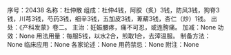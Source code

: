 序号：20438
名称：杜仲散
组成：杜仲4钱，阿胶（炙）3钱，防风3钱，狗脊3钱，川芎3钱，芍药3钱，细辛3钱，五加皮3钱，萆薢3钱，杏仁（炒）1钱。
出处：《产科发蒙》卷二。
主治：妊娠腰疼，痛不可忍，或连胯痛。
加减：None
功效：None
用法用量：每服5钱，以水2合，煎取1合，去滓温服。
制备方法：None
临床应用：None
各家论述：None
用药禁忌：None
附注：None
